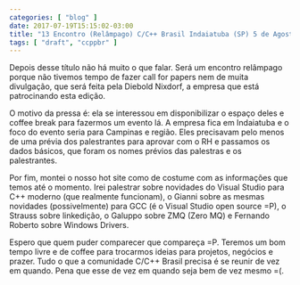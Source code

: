 ```yaml
---
categories: [ "blog" ]
date: 2017-07-19T15:15:02-03:00
title: "13 Encontro (Relâmpago) C/C++ Brasil Indaiatuba (SP) 5 de Agosto de 2017"
tags: [ "draft", "ccppbr" ]
---
```

Depois desse título não há muito o que falar. Será um encontro relâmpago porque não tivemos tempo de fazer call for papers nem de muita divulgação, que será feita pela Diebold Nixdorf, a empresa que está patrocinando esta edição.

O motivo da pressa é: ela se interessou em disponibilizar o espaço deles e coffee break para fazermos um evento lá. A empresa fica em Indaiatuba e o foco do evento seria para Campinas e região. Eles precisavam pelo menos de uma prévia dos palestrantes para aprovar com o RH e passamos os dados básicos, que foram os nomes prévios das palestras e os palestrantes.

Por fim, montei o nosso hot site como de costume com as informações que temos até o momento. Irei palestrar sobre novidades do Visual Studio para C++ moderno (que realmente funcionam), o Gianni sobre as mesmas novidades (possivelmente) para GCC (é o Visual Studio open source =P), o Strauss sobre linkedição, o Galuppo sobre ZMQ (Zero MQ) e Fernando Roberto sobre Windows Drivers.

Espero que quem puder comparecer que compareça =P. Teremos um bom tempo livre e de coffee para trocarmos ideias para projetos, negócios e prazer. Tudo o que a comunidade C/C++ Brasil precisa é se reunir de vez em quando. Pena que esse de vez em quando seja bem de vez mesmo =(.

